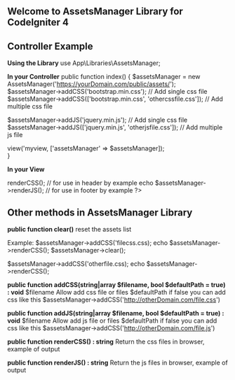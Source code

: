 ## Welcome to AssetsManager Library for CodeIgniter 4

## Controller Example

**Using the Library**
use App\Libraries\AssetsManager;

**In your Controller**
public function index() {
  $assetsManager = new AssetsManager('https://yourDomain.com/public/assets/');
  $assetsManager->addCSS('bootstrap.min.css'); // Add single css file
  $assetsManager->addCSS(['bootstrap.min.css', 'othercssfile.css']); // Add multiple css file
  
  $assetsManager->addJS('jquery.min.js'); // Add single css file
  $assetsManager->addJS(['jquery.min.js', 'otherjsfile.css']); // Add multiple js file
  
  view('myview, ['assetsManager' => $assetsManager]);  
}

**In your View**
<?php
echo $assetsManager->renderCSS(); // for use in header by example

echo $assetsManager->renderJS(); // for use in footer by example
?>

## Other methods in AssetsManager Library
**public function clear()**
reset the assets list

Example:
$assetsManager->addCSS('filecss.css);
echo $assetsManager->renderCSS();
$assetsManager->clear();

$assetsManager->addCSS('otherfile.css);
echo $assetsManager->renderCSS();

**public function addCSS(string|array $filename, bool $defaultPath = true) : void**
$filename Allow add css file or files
$defaultPath if false you can add css like this $assetsManager->addCSS('http://otherDomain.com/file.css')

**public function addJS(string|array $filename, bool $defaultPath = true) : void**
$filename Allow add js file or files
$defaultPath if false you can add css like this $assetsManager->addCSS('http://otherDomain.com/file.js')

**public function renderCSS() : string**
Return the css files in browser, example of output
<link rel="stylesheet" href="myfile.css" />

**public function renderJS() : string**
Return the js files in browser, example of output
<script type="text/javascript" src="myfile.js">
